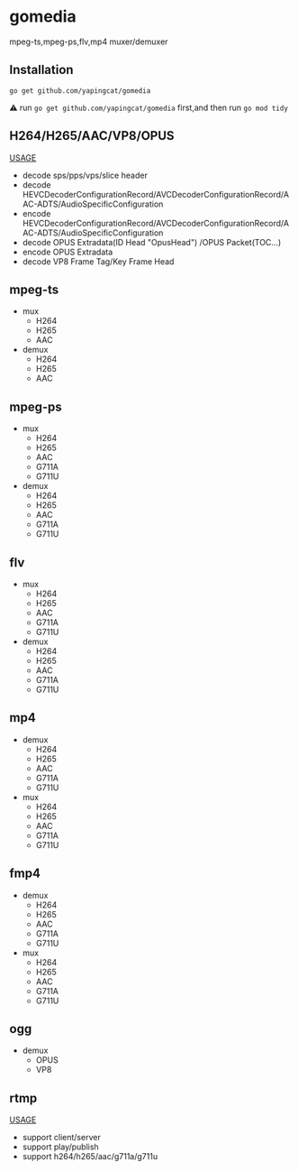 # gomedia
 mpeg-ts,mpeg-ps,flv,mp4 muxer/demuxer
 
## Installation
```
go get github.com/yapingcat/gomedia
```

⚠️ run `go get github.com/yapingcat/gomedia` first,and then run `go mod tidy`

## H264/H265/AAC/VP8/OPUS
 [USAGE](https://github.com/yapingcat/gomedia/blob/main/codec/README.md)
  - decode sps/pps/vps/slice header
  - decode HEVCDecoderConfigurationRecord/AVCDecoderConfigurationRecord/AAC-ADTS/AudioSpecificConfiguration
  - encode HEVCDecoderConfigurationRecord/AVCDecoderConfigurationRecord/AAC-ADTS/AudioSpecificConfiguration
  - decode OPUS Extradata(ID Head "OpusHead") /OPUS Packet(TOC...)
  - encode OPUS Extradata
  - decode VP8 Frame Tag/Key Frame Head

## mpeg-ts
  - mux
    - H264
    - H265
    - AAC
  - demux
    - H264
    - H265
    - AAC

## mpeg-ps
  - mux 
    - H264
    - H265
    - AAC
    - G711A
    - G711U
  - demux 
    - H264
    - H265
    - AAC
    - G711A
    - G711U
   
## flv
  - mux 
    - H264
    - H265
    - AAC
    - G711A
    - G711U
  - demux 
    - H264
    - H265
    - AAC
    - G711A
    - G711U
  
## mp4
  - demux 
    - H264
    - H265
    - AAC
    - G711A
    - G711U
  - mux 
    - H264
    - H265
    - AAC
    - G711A
    - G711U


## fmp4
  - demux 
    - H264
    - H265
    - AAC
    - G711A
    - G711U
  - mux 
    - H264
    - H265
    - AAC
    - G711A
    - G711U

## ogg
  - demux 
    - OPUS
    - VP8
  
## rtmp
  
  [USAGE](https://github.com/yapingcat/gomedia/blob/main/rtmp/README.md)
  
  - support client/server
  - support play/publish
  - support h264/h265/aac/g711a/g711u
 





  

